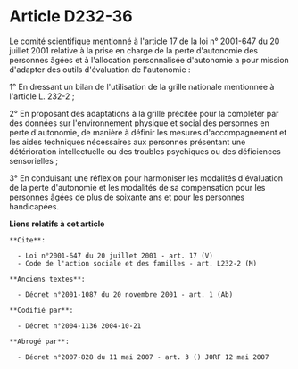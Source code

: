 # Article D232-36

Le comité scientifique mentionné à l'article 17 de la loi n° 2001-647 du 20 juillet 2001 relative à la prise en charge de la
perte d'autonomie des personnes âgées et à l'allocation personnalisée d'autonomie a pour mission d'adapter des outils
d'évaluation de l'autonomie :

1° En dressant un bilan de l'utilisation de la grille nationale mentionnée à l'article L. 232-2 ;

2° En proposant des adaptations à la grille précitée pour la compléter par des données sur l'environnement physique et social
des personnes en perte d'autonomie, de manière à définir les mesures d'accompagnement et les aides techniques nécessaires aux
personnes présentant une détérioration intellectuelle ou des troubles psychiques ou des déficiences sensorielles ;

3° En conduisant une réflexion pour harmoniser les modalités d'évaluation de la perte d'autonomie et les modalités de sa
compensation pour les personnes âgées de plus de soixante ans et pour les personnes handicapées.

**Liens relatifs à cet article**

	**Cite**:

	  - Loi n°2001-647 du 20 juillet 2001 - art. 17 (V)
	  - Code de l'action sociale et des familles - art. L232-2 (M)

	**Anciens textes**:

	  - Décret n°2001-1087 du 20 novembre 2001 - art. 1 (Ab)

	**Codifié par**:

	  - Décret n°2004-1136 2004-10-21

	**Abrogé par**:

	  - Décret n°2007-828 du 11 mai 2007 - art. 3 () JORF 12 mai 2007
